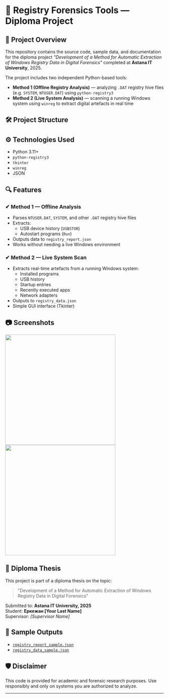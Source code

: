 # 🧠 Registry Forensics Tools — Diploma Project

## 📘 Project Overview

This repository contains the source code, sample data, and documentation for the diploma project _"Development of a Method for Automatic Extraction of Windows Registry Data in Digital Forensics"_ completed at **Astana IT University**, 2025.

The project includes two independent Python-based tools:
- **Method 1 (Offline Registry Analysis)** — analyzing `.DAT` registry hive files (e.g. `SYSTEM`, `NTUSER.DAT`) using `python-registry3`
- **Method 2 (Live System Analysis)** — scanning a running Windows system using `winreg` to extract digital artefacts in real time

## 🛠 Project Structure


## ⚙️ Technologies Used

- Python 3.11+
- `python-registry3`
- `tkinter`
- `winreg`
- JSON

## 🔍 Features

### ✔ Method 1 — Offline Analysis
- Parses `NTUSER.DAT`, `SYSTEM`, and other `.DAT` registry hive files
- Extracts:
  - USB device history (`USBSTOR`)
  - Autostart programs (`Run`)
- Outputs data to `registry_report.json`
- Works without needing a live Windows environment

### ✔ Method 2 — Live System Scan
- Extracts real-time artefacts from a running Windows system:
  - Installed programs
  - USB history
  - Startup entries
  - Recently executed apps
  - Network adapters
- Outputs to `registry_data.json`
- Simple GUI interface (Tkinter)

## 📷 Screenshots

<p float="left">
  <img src="screenshots/main_menu.png" width="350"/>
  <img src="screenshots/result_run_usb.png" width="350"/>
</p>

## 📄 Diploma Thesis

This project is part of a diploma thesis on the topic:

> "Development of a Method for Automatic Extraction of Windows Registry Data in Digital Forensics"

Submitted to: **Astana IT University, 2025**  
Student: **Еркежан [Your Last Name]**  
Supervisor: *[Supervisor Name]*

## 📁 Sample Outputs

- [`registry_report_sample.json`](method_1_offline_dat/registry_report_sample.json)
- [`registry_data_sample.json`](method_2_live_system/registry_data_sample.json)

## 🛡 Disclaimer

This code is provided for academic and forensic research purposes. Use responsibly and only on systems you are authorized to analyze.

---

